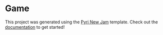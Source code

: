 # Game

This project was generated using the [Pyri New Jam](https://github.com/benfrankel/pyri_new_jam) template.
Check out the [documentation](https://github.com/benfrankel/pyri_new_jam/blob/main/README.md) to get started!

